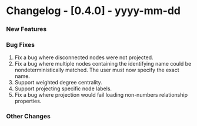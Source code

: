 # Changelog - [0.4.0] - yyyy-mm-dd

### New Features


### Bug Fixes
1. Fix a bug where disconnected nodes were not projected.
2. Fix a bug where multiple nodes containing the identifying name could be nondeterministically matched. The user must now specify the exact name.
3. Support weighted degree centrality. 
4. Support projecting specific node labels.
5. Fix a bug where projection would fail loading non-numbers relationship properties. 

### Other Changes

